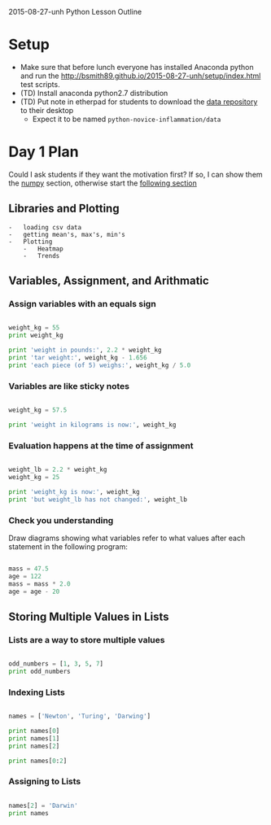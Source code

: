 2015-08-27-unh Python Lesson Outline

# Setup #

-   Make sure that before lunch everyone has installed Anaconda python
    and run the http://bsmith89.github.io/2015-08-27-unh/setup/index.html
    test scripts.
-   (TD) Install anaconda python2.7 distribution
-   (TD) Put note in etherpad for students to download the
    [data repository][data-repo] to their desktop
    -   Expect it to be named `python-novice-inflammation/data`

[data-repo]: http://swcarpentry.github.io/python-novice-inflammation/python-novice-inflammation-data.zip




# Day 1 Plan #

Could I ask students if they want the motivation first?  If so, I can show them
the [numpy](#libraries-and-plotting) section, otherwise start the [following
section](#variables-assignment-and-arithmatic)




## Libraries and Plotting ##
    -   loading csv data
    -   getting mean's, max's, min's
    -   Plotting
        -   Heatmap
        -   Trends




## Variables, Assignment, and Arithmatic ##


### Assign variables with an equals sign ###

```python

weight_kg = 55
print weight_kg

print 'weight in pounds:', 2.2 * weight_kg
print 'tar weight:', weight_kg - 1.656
print 'each piece (of 5) weighs:', weight_kg / 5.0

```

### Variables are like sticky notes ###

```python

weight_kg = 57.5

print 'weight in kilograms is now:', weight_kg

```

### Evaluation happens at the time of assignment ###

```python

weight_lb = 2.2 * weight_kg
weight_kg = 25

print 'weight_kg is now:', weight_kg
print 'but weight_lb has not changed:', weight_lb

```

### Check you understanding ###

Draw diagrams showing what variables refer to what values after each statement
in the following program:

```python

mass = 47.5
age = 122
mass = mass * 2.0
age = age - 20

```



## Storing Multiple Values in Lists ##

### Lists are a way to store multiple values ###

```python

odd_numbers = [1, 3, 5, 7]
print odd_numbers

```

### Indexing Lists ###

```python

names = ['Newton', 'Turing', 'Darwing']

print names[0]
print names[1]
print names[2]

print names[0:2]

```

### Assigning to Lists ###

```python

names[2] = 'Darwin'
print names

```
